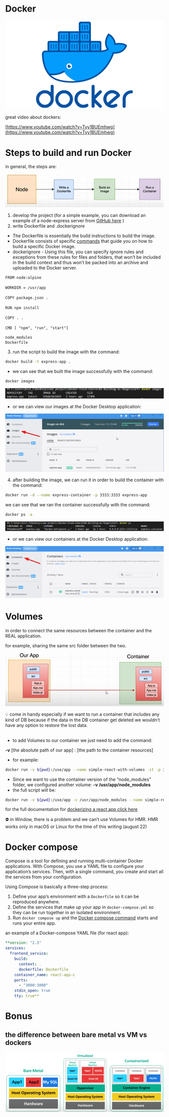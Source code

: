 # Docker

![Untitled](images/Untitled%207.png)

great video about dockers:

[https://www.youtube.com/watch?v=Tyy1BUEmhwg](https://www.youtube.com/watch?v=Tyy1BUEmhwg)

# Steps to build and run Docker

in general, the steps are:

![Untitled](images/Untitled.png)

1. develop the project (for a simple example, you can download an example of a node-express server from [GitHub here](https://github.com/harblaith7/Docker-Crash-Course/tree/main/01-Building-an-Image/start) )
2. write Dockerfile and .dockerignore

- The Dockerfile is essentially the build instructions to build the image.
- Dockerfile consists of specific [commands](https://www.simplilearn.com/tutorials/docker-tutorial/docker-commands) that guide you on how to build a specific Docker image.
- dockerignore - Using this file, you can specify ignore rules and exceptions from these rules for files and folders, that won’t be included in the build context and thus won’t be packed into an archive and uploaded to the Docker server.

```docker
FROM node:alpine

WORKDIR = /usr/app

COPY package.json .

RUN npm install

COPY . .

CMD [ "npm", "run", "start"]
```

```docker
node_modules
Dockerfile
```

3. run the script to build the image with the command:

```bash
docker build -t express-app .
```

- we can see that we built the image successfully with the command:

```bash
docker images
```

![Untitled](images/Untitled%201.png)

- or we can view our images at the Docker Desktop application:

![Untitled](images/Untitled%202.png)

4. after building the image, we can run it in order to build the container with the command:

```bash
docker run -d --name express-container -p 3333:3333 express-app
```

we can see that we ran the container successfully with the command:

```bash
docker ps -a
```

![Untitled](images/Untitled%203.png)

- or we can view our containers at the Docker Desktop application:

![Untitled](images/Untitled%204.png)

# Volumes

in order to connect the same resources between the container and the REAL application.

for example, sharing the same src folder between the two.

![Untitled](images/Untitled%205.png)

<aside>
💡 come in handy especially if we want to run a container that includes any kind of DB because if the data in the DB container get deleted we wouldn’t have any option to restore the lost data.

</aside>

<br />

- to add Volumes to our container we just need to add the command:

**-v** [the absolute path of our app] : [the path to the container resources]

- for example:

```bash
docker run -v ${pwd}:/use/app --name simple-react-with-volumes -it -p 3000:3000 react-app
```

- Since we want to use the container version of the “node_modules” folder, we configured another volume: **-v /usr/app/node_modules**
- the full script will be:

```bash
docker run -v ${pwd}:/use/app -v /usr/app/node_modules --name simple-react-with-volumes -it -p 3000:3000 react-app
```

for the full documentation for [dockerizing a react app click here](https://mherman.org/blog/dockerizing-a-react-app/)

<aside>
⛔ in Window, there is a problem and we can’t use Volumes for HMR. HMR works only in macOS or Linux for the time of this writing (august 22)

</aside>

# Docker compose

Compose is a tool for defining and running multi-container Docker applications. With Compose, you use a YAML file to configure your application’s services. Then, with a single command, you create and start all the services from your configuration.

Using Compose is basically a three-step process:

1. Define your app’s environment with a `Dockerfile` so it can be reproduced anywhere.
2. Define the services that make up your app in `docker-compose.yml` so they can be run together in an isolated environment.
3. Run `docker compose up` and the [Docker compose command](https://docs.docker.com/compose/#compose-v2-and-the-new-docker-compose-command) starts and runs your entire app.

an example of a Docker-compose YAML file (for react app):

```yaml
**version: "2.3"
services:
  frontend_service:
    build:
      context: .
      dockerfile: Dockerfile
    container_name: react-app-c
    ports:
      - "3000:3000"
    stdin_open: true
    tty: true**
```

# Bonus

## the difference between bare metal vs VM vs dockers

![Untitled](images/Untitled%206.png)
